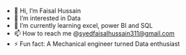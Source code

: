 - 👋 Hi, I’m Faisal Hussain
- 👀 I’m interested in Data
- 🌱 I’m currently learning excel, power BI and SQL
- 📫 How to reach me @syedfaisalhussain311@gmail.com
- ⚡ Fun fact: A Mechanical engineer turned Data enthusiast

<!---
Faisalh15/Faisalh15 is a ✨ special ✨ repository because its `README.md` (this file) appears on your GitHub profile.
You can click the Preview link to take a look at your changes.
--->
